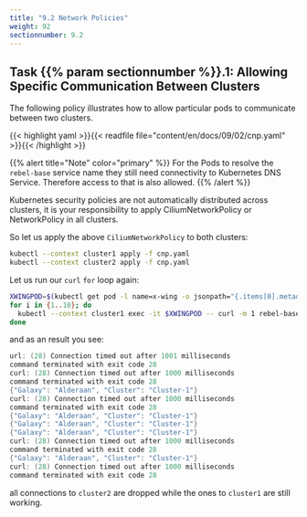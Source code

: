 ```yaml
---
title: "9.2 Network Policies"
weight: 92
sectionnumber: 9.2
---
```


## Task {{% param sectionnumber %}}.1: Allowing Specific Communication Between Clusters


The following policy illustrates how to allow particular pods to communicate between two clusters.

{{< highlight yaml >}}{{< readfile file="content/en/docs/09/02/cnp.yaml" >}}{{< /highlight >}}

{{% alert title="Note" color="primary" %}}
For the Pods to resolve the `rebel-base` service name they still need connectivity to Kubernetes DNS Service. Therefore access to that is also allowed.
{{% /alert %}}

Kubernetes security policies are not automatically distributed across clusters, it is your responsibility to apply CiliumNetworkPolicy or NetworkPolicy in all clusters.

So let us apply the above `CiliumNetworkPolicy` to both clusters:

```bash
kubectl --context cluster1 apply -f cnp.yaml
kubectl --context cluster2 apply -f cnp.yaml
```

Let us run our `curl` `for` loop again:

```bash
XWINGPOD=$(kubectl get pod -l name=x-wing -o jsonpath="{.items[0].metadata.name}")
for i in {1..10}; do                                       
  kubectl --context cluster1 exec -it $XWINGPOD -- curl -m 1 rebel-base
done
```

and as an result you see:

```c
url: (28) Connection timed out after 1001 milliseconds
command terminated with exit code 28
curl: (28) Connection timed out after 1000 milliseconds
command terminated with exit code 28
{"Galaxy": "Alderaan", "Cluster": "Cluster-1"}
curl: (28) Connection timed out after 1000 milliseconds
command terminated with exit code 28
{"Galaxy": "Alderaan", "Cluster": "Cluster-1"}
{"Galaxy": "Alderaan", "Cluster": "Cluster-1"}
{"Galaxy": "Alderaan", "Cluster": "Cluster-1"}
curl: (28) Connection timed out after 1000 milliseconds
command terminated with exit code 28
{"Galaxy": "Alderaan", "Cluster": "Cluster-1"}
curl: (28) Connection timed out after 1000 milliseconds
command terminated with exit code 28
```

all connections to `cluster2` are dropped while the ones to `cluster1` are still working.
